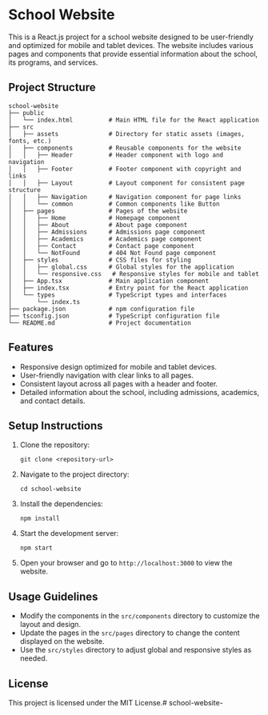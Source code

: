 # School Website

This is a React.js project for a school website designed to be user-friendly and optimized for mobile and tablet devices. The website includes various pages and components that provide essential information about the school, its programs, and services.

## Project Structure

```
school-website
├── public
│   └── index.html          # Main HTML file for the React application
├── src
│   ├── assets              # Directory for static assets (images, fonts, etc.)
│   ├── components          # Reusable components for the website
│   │   ├── Header          # Header component with logo and navigation
│   │   ├── Footer          # Footer component with copyright and links
│   │   ├── Layout          # Layout component for consistent page structure
│   │   ├── Navigation      # Navigation component for page links
│   │   └── common          # Common components like Button
│   ├── pages               # Pages of the website
│   │   ├── Home            # Homepage component
│   │   ├── About           # About page component
│   │   ├── Admissions      # Admissions page component
│   │   ├── Academics       # Academics page component
│   │   ├── Contact         # Contact page component
│   │   └── NotFound        # 404 Not Found page component
│   ├── styles              # CSS files for styling
│   │   ├── global.css      # Global styles for the application
│   │   └── responsive.css   # Responsive styles for mobile and tablet
│   ├── App.tsx             # Main application component
│   ├── index.tsx           # Entry point for the React application
│   └── types               # TypeScript types and interfaces
│       └── index.ts
├── package.json            # npm configuration file
├── tsconfig.json           # TypeScript configuration file
└── README.md               # Project documentation
```

## Features

- Responsive design optimized for mobile and tablet devices.
- User-friendly navigation with clear links to all pages.
- Consistent layout across all pages with a header and footer.
- Detailed information about the school, including admissions, academics, and contact details.

## Setup Instructions

1. Clone the repository:
   ```
   git clone <repository-url>
   ```

2. Navigate to the project directory:
   ```
   cd school-website
   ```

3. Install the dependencies:
   ```
   npm install
   ```

4. Start the development server:
   ```
   npm start
   ```

5. Open your browser and go to `http://localhost:3000` to view the website.

## Usage Guidelines

- Modify the components in the `src/components` directory to customize the layout and design.
- Update the pages in the `src/pages` directory to change the content displayed on the website.
- Use the `src/styles` directory to adjust global and responsive styles as needed.

## License

This project is licensed under the MIT License.#   s c h o o l - w e b s i t e -  
 